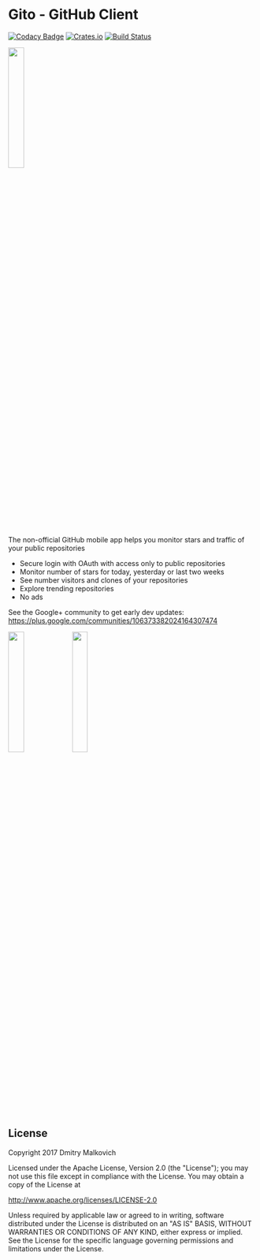 # Gito - GitHub Client

[![Codacy Badge](https://api.codacy.com/project/badge/Grade/e58cfe7096244fe6bd4b4f6c07a27f5e)](https://www.codacy.com/app/DmitryMalkovich/gito-github-client?utm_source=github.com&utm_medium=referral&utm_content=DmitryMalkovich/gito-github-client&utm_campaign=badger)
[![Crates.io](https://img.shields.io/crates/l/rustc-serialize.svg?maxAge=2592000)]() [![Build Status](https://travis-ci.org/DmitryMalkovich/gito-github-client.svg?branch=master)](https://travis-ci.org/DmitryMalkovich/gito-github-client)

<img width="25%" vspace="0" hspace="0" src="https://cloud.githubusercontent.com/assets/2931932/23332693/df76b13a-fb8e-11e6-9d5f-79edc6aa521c.png" />

The non-official GitHub mobile app helps you monitor stars and traffic of your public repositories
* Secure login with OAuth with access only to public repositories
* Monitor number of stars for today, yesterday or last two weeks
* See number visitors and clones of your repositories
* Explore trending repositories 
* No ads

See the Google+ community to get early dev updates:
https://plus.google.com/communities/106373382024164307474

<img width="25%" vspace="0" hspace="0"  src="https://cloud.githubusercontent.com/assets/2931932/23332696/e3400c6c-fb8e-11e6-8235-f27a65ba5bc3.png" />	 <img width="25%" vspace="0" hspace="0"  src="https://cloud.githubusercontent.com/assets/2931932/23332698/e5639b6c-fb8e-11e6-9d34-102001ee263a.png" />

## License

Copyright 2017 Dmitry Malkovich
    
Licensed under the Apache License, Version 2.0 (the "License");
you may not use this file except in compliance with the License.
You may obtain a copy of the License at

http://www.apache.org/licenses/LICENSE-2.0

Unless required by applicable law or agreed to in writing, software
distributed under the License is distributed on an "AS IS" BASIS,
WITHOUT WARRANTIES OR CONDITIONS OF ANY KIND, either express or implied.
See the License for the specific language governing permissions and
limitations under the License.

